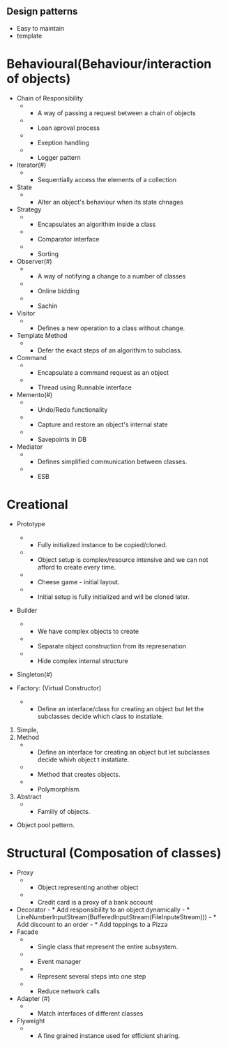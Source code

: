 ## Design patterns
* Easy to maintain
* template 


# Behavioural(Behaviour/interaction of objects)
* Chain of Responsibility
     - * A way of passing a request between a chain of objects
     - * Loan aproval process 
     - * Exeption handling 
     - * Logger pattern 
* Iterator(#) 
     - *  Sequentially access the elements of a collection
* State
     - * Alter an object's behaviour when its state chnages 
* Strategy
     - * Encapsulates an algorithim inside a class 
     - * Comparator interface 
     - * Sorting 
* Observer(#) 
     - * A way of notifying a change to a number of classes 
     - * Online bidding 
     - * Sachin 
* Visitor 
     - *  Defines a new operation to a class without change. 
* Template Method 
     - * Defer the exact steps of an algorithim to  subclass.
* Command 
     - * Encapsulate a command request as an object 
     - * Thread using Runnable interface 
* Memento(#) 
     - * Undo/Redo functionality 
     - * Capture and restore an object's internal state 
     - * Savepoints in DB
* Mediator
     - * Defines simplified communication between classes. 
     - * ESB 
# Creational 
* Prototype
     - * Fully initialized instance to be copied/cloned.
     - * Object setup is complex/resource intensive and we can not afford to create every time.
     - * Cheese game - initial layout.
     - * Initial setup is fully initialized and will be cloned later. 
	 
* Builder
     - *  We have complex objects to create
     - *  Separate object construction from its represenation
     - *  Hide complex internal structure 
		
* Singleton(#) 
      
* Factory: (Virtual Constructor)
   - * Define an interface/class for creating an object but let the subclasses decide which class to instatiate.
 1. Simple,
 2. Method
     - * Define an interface for creating an object but let subclasses decide whivh object t instatiate. 
     - * Method that creates objects.
     - * Polymorphism.
 3. Abstract 
     - * Familiy of objects.
 
* Object pool pettern.

# Structural (Composation of classes)
* Proxy
     - *  Object representing another object 
     - * Credit card is a proxy of a bank account
* Decorator
      - *  Add responsibility to an object dynamically 
      - *  LineNumberInputStream(BufferedInputStream(FileInputeStream)))
      - *  Add discount to an order
      - * Add toppings to a Pizza
* Facade
    - *  Single class that represent the entire subsystem.
    - *  Event manager 
    - *  Represent several steps into one step 
    - *  Reduce network calls
* Adapter (#) 
    - *  Match interfaces of different classes 
* Flyweight
   - *  A fine grained instance used for efficient sharing.
